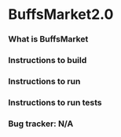 # BuffsMarket2.0

### What is BuffsMarket

### Instructions to build

### Instructions to run

### Instructions to run tests

### Bug tracker: N/A